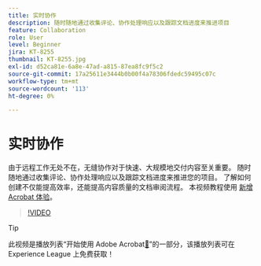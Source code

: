 ```yaml
---
title: 实时协作
description: 随时随地通过收集评论、协作处理响应以及跟踪文档进度来推进项目
feature: Collaboration
role: User
level: Beginner
jira: KT-8255
thumbnail: KT-8255.jpg
exl-id: d52ca81e-6a8e-47ad-a815-87ea8fc9f5c2
source-git-commit: 17a25611e3444b0b00f4a78306fdedc59495c07c
workflow-type: tm+mt
source-wordcount: '113'
ht-degree: 0%

---
```


# 实时协作

由于远程工作无处不在，无缝协作对于快速、大规模地交付内容至关重要。 随时随地通过收集评论、协作处理响应以及跟踪文档进度来推进您的项目。 了解如何创建不仅能提高效率，还能提高内容质量的文档审阅流程。 本视频教程使用 [新增 Acrobat 体验](new-workspace.md)。

>[!VIDEO](https://video.tv.adobe.com/v/337500?quality=12&learn=on&hidetitle=true)

>[!TIP]
>
>此视频是播放列表“开始使用 Adobe Acrobat[&#128279;](https://experienceleague.adobe.com/en/playlists/acrobat-get-started-business-users)”的一部分，该播放列表可在 Experience League 上免费获取！
